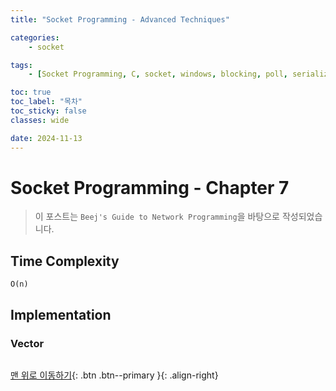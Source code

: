 ```yaml
---
title: "Socket Programming - Advanced Techniques"

categories:
    - socket

tags:
    - [Socket Programming, C, socket, windows, blocking, poll, serialization]

toc: true
toc_label: "목차"
toc_sticky: false
classes: wide

date: 2024-11-13
---
```


# Socket Programming - Chapter 7

> 이 포스트는 `Beej's Guide to Network Programming`을 바탕으로 작성되었습니다.

## Time Complexity
`O(n)`


## Implementation

### Vector
```c++

```


[맨 위로 이동하기](#){: .btn .btn--primary }{: .align-right}